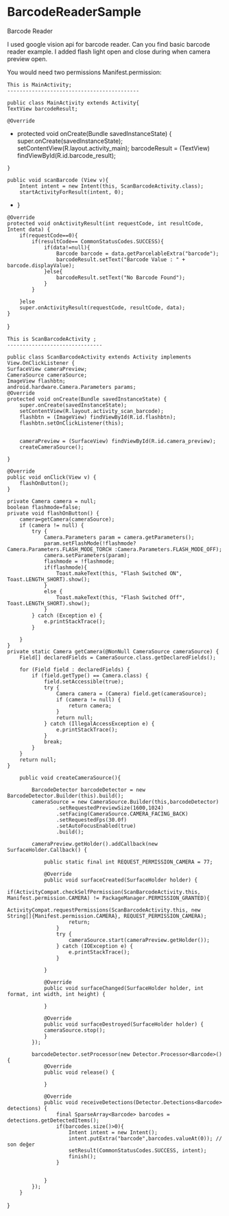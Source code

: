 # BarcodeReaderSample
Barcode Reader


I used google vision api for barcode reader. Can you find basic barcode reader example. I added flash light open and close during when camera preview open.


You would need two permissions Manifest.permission:

<uses-permission android:name="android.permission.CAMERA" />
    <uses-feature android:name="android.hardware.camera" />
    <uses-feature android:name="android.hardware.camera.autofocus"/>
    
    This is MainActivity;
    -------------------------------------------
    
    public class MainActivity extends Activity{
    TextView barcodeResult;

    @Override
-    protected void onCreate(Bundle savedInstanceState) {
        super.onCreate(savedInstanceState);
        setContentView(R.layout.activity_main);
        barcodeResult = (TextView) findViewById(R.id.barcode_result);

    }

    public void scanBarcode (View v){
        Intent intent = new Intent(this, ScanBarcodeActivity.class);
        startActivityForResult(intent, 0);
-    }

    @Override
    protected void onActivityResult(int requestCode, int resultCode, Intent data) {
        if(requestCode==0){
            if(resultCode== CommonStatusCodes.SUCCESS){
                if(data!=null){
                    Barcode barcode = data.getParcelableExtra("barcode");
                    barcodeResult.setText("Barcode Value : " + barcode.displayValue);
                }else{
                    barcodeResult.setText("No Barcode Found");
                }
            }

        }else
        super.onActivityResult(requestCode, resultCode, data);
    }
    
}
    
    
    This is ScanBarcodeActivity ;
    -------------------------------
    
    public class ScanBarcodeActivity extends Activity implements View.OnClickListener {
    SurfaceView cameraPreview;
    CameraSource cameraSource;
    ImageView flashbtn;
    android.hardware.Camera.Parameters params;
    @Override
    protected void onCreate(Bundle savedInstanceState) {
        super.onCreate(savedInstanceState);
        setContentView(R.layout.activity_scan_barcode);
        flashbtn = (ImageView) findViewById(R.id.flashbtn);
        flashbtn.setOnClickListener(this);


        cameraPreview = (SurfaceView) findViewById(R.id.camera_preview);
        createCameraSource();

    }

    @Override
    public void onClick(View v) {
        flashOnButton();
    }

    private Camera camera = null;
    boolean flashmode=false;
    private void flashOnButton() {
        camera=getCamera(cameraSource);
        if (camera != null) {
            try {
                Camera.Parameters param = camera.getParameters();
                param.setFlashMode(!flashmode?Camera.Parameters.FLASH_MODE_TORCH :Camera.Parameters.FLASH_MODE_OFF);
                camera.setParameters(param);
                flashmode = !flashmode;
                if(flashmode){
                    Toast.makeText(this, "Flash Switched ON", Toast.LENGTH_SHORT).show();
                }
                else {
                    Toast.makeText(this, "Flash Switched Off", Toast.LENGTH_SHORT).show();
                }
            } catch (Exception e) {
                e.printStackTrace();
            }

        }
    }
    private static Camera getCamera(@NonNull CameraSource cameraSource) {
        Field[] declaredFields = CameraSource.class.getDeclaredFields();

        for (Field field : declaredFields) {
            if (field.getType() == Camera.class) {
                field.setAccessible(true);
                try {
                    Camera camera = (Camera) field.get(cameraSource);
                    if (camera != null) {
                        return camera;
                    }
                    return null;
                } catch (IllegalAccessException e) {
                    e.printStackTrace();
                }
                break;
            }
        }
        return null;
    }

        public void createCameraSource(){

            BarcodeDetector barcodeDetector = new BarcodeDetector.Builder(this).build();
            cameraSource = new CameraSource.Builder(this,barcodeDetector)
                    .setRequestedPreviewSize(1600,1024)
                    .setFacing(CameraSource.CAMERA_FACING_BACK)
                    .setRequestedFps(30.0f)
                    .setAutoFocusEnabled(true)
                    .build();

            cameraPreview.getHolder().addCallback(new SurfaceHolder.Callback() {

                public static final int REQUEST_PERMISSION_CAMERA = 77;

                @Override
                public void surfaceCreated(SurfaceHolder holder) {
                    if(ActivityCompat.checkSelfPermission(ScanBarcodeActivity.this, Manifest.permission.CAMERA) != PackageManager.PERMISSION_GRANTED){
                        ActivityCompat.requestPermissions(ScanBarcodeActivity.this, new String[]{Manifest.permission.CAMERA}, REQUEST_PERMISSION_CAMERA);
                        return;
                    }
                    try {
                        cameraSource.start(cameraPreview.getHolder());
                    } catch (IOException e) {
                        e.printStackTrace();
                    }

                }

                @Override
                public void surfaceChanged(SurfaceHolder holder, int format, int width, int height) {

                }

                @Override
                public void surfaceDestroyed(SurfaceHolder holder) {
                cameraSource.stop();
                }
            });

            barcodeDetector.setProcessor(new Detector.Processor<Barcode>() {
                @Override
                public void release() {

                }

                @Override
                public void receiveDetections(Detector.Detections<Barcode> detections) {
                    final SparseArray<Barcode> barcodes = detections.getDetectedItems();
                    if(barcodes.size()>0){
                        Intent intent = new Intent();
                        intent.putExtra("barcode",barcodes.valueAt(0)); // son değer
                        setResult(CommonStatusCodes.SUCCESS, intent);
                        finish();
                    }


                }
            });
        }


}


